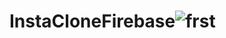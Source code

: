# InstaCloneFirebase![frst](https://user-images.githubusercontent.com/57355321/202305829-c65886db-0f3c-4efc-96de-927e6eb2869d.gif)

